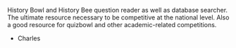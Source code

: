 History Bowl and History Bee question reader as well as database searcher. The ultimate resource necessary to be competitive at the national level. Also a good resource for quizbowl and other academic-related competitions.

- Charles
